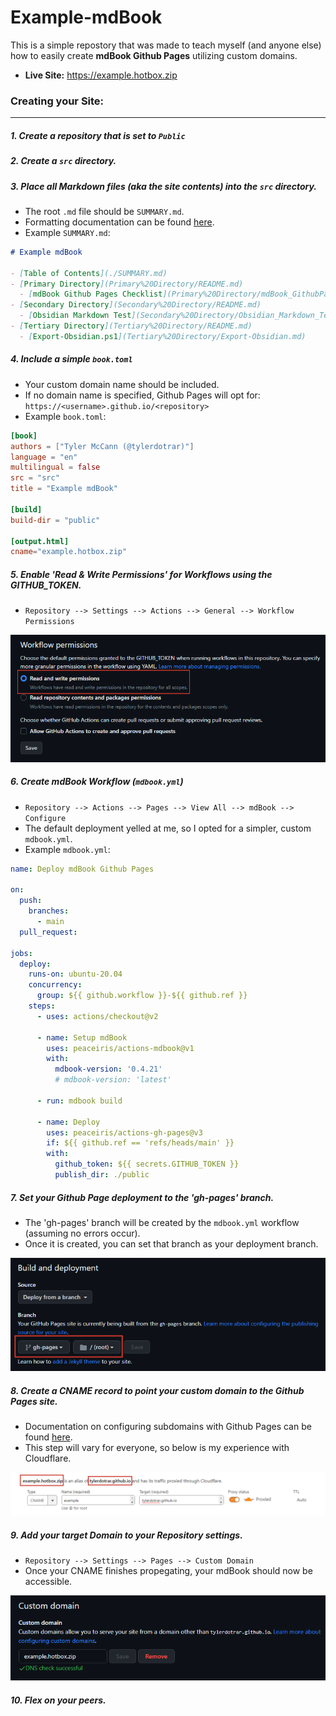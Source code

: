 # Example-mdBook
This is a simple repostory that was made to teach myself (and anyone else) how to easily create **mdBook Github Pages** utilizing custom domains.
- **Live Site:** https://example.hotbox.zip

### Creating your Site:
---

##### 1. Create a repository that is set to ``Public``


##### 2. Create a ``src`` directory.


##### 3. Place all Markdown files (aka the site contents) into the ``src`` directory.
- The root ``.md`` file should be ``SUMMARY.md``.
- Formatting documentation can be found [here](https://rust-lang.github.io/mdBook/format/summary.html).
- Example ``SUMMARY.md``:

```markdown
# Example mdBook

- [Table of Contents](./SUMMARY.md)
- [Primary Directory](Primary%20Directory/README.md)
  - [mdBook Github Pages Checklist](Primary%20Directory/mdBook_GithubPages_Checklist.md)
- [Secondary Directory](Secondary%20Directory/README.md)
  - [Obsidian Markdown Test](Secondary%20Directory/Obsidian_Markdown_Test.md)
- [Tertiary Directory](Tertiary%20Directory/README.md)
  - [Export-Obsidian.ps1](Tertiary%20Directory/Export-Obsidian.md)
```


##### 4. Include a simple ``book.toml``
- Your custom domain name should be included.
- If no domain name is specified, Github Pages will opt for: ``https://<username>.github.io/<repository>``
- Example ``book.toml``:

```toml
[book]
authors = ["Tyler McCann (@tylerdotrar)"]
language = "en"
multilingual = false
src = "src"
title = "Example mdBook"

[build]
build-dir = "public"

[output.html]
cname="example.hotbox.zip"
```


##### 5. Enable 'Read & Write Permissions' for Workflows using the GITHUB_TOKEN.
- ``Repository --> Settings --> Actions --> General --> Workflow Permissions``

![Allow GITHUB_TOKEN](src/attachments/Setting_Workflow_Perms.png)


##### 6. Create mdBook Workflow (``mdbook.yml``)
- ``Repository --> Actions --> Pages --> View All --> mdBook --> Configure``
- The default deployment yelled at me, so I opted for a simpler, custom ``mdbook.yml``.
- Example ``mdbook.yml``:

```yml
name: Deploy mdBook Github Pages

on:
  push:
    branches:
      - main
  pull_request:

jobs:
  deploy:
    runs-on: ubuntu-20.04
    concurrency:
      group: ${{ github.workflow }}-${{ github.ref }}
    steps:
      - uses: actions/checkout@v2

      - name: Setup mdBook
        uses: peaceiris/actions-mdbook@v1
        with:
          mdbook-version: '0.4.21'
          # mdbook-version: 'latest'

      - run: mdbook build

      - name: Deploy
        uses: peaceiris/actions-gh-pages@v3
        if: ${{ github.ref == 'refs/heads/main' }}
        with:
          github_token: ${{ secrets.GITHUB_TOKEN }}
          publish_dir: ./public
```

##### 7. Set your Github Page deployment to the 'gh-pages' branch.
- The 'gh-pages' branch will be created by the ``mdbook.yml`` workflow (assuming no errors occur).
- Once it is created, you can set that branch as your deployment branch.

![Github Page Deployment](src/attachments/Setting_Page_Deployment.png)

##### 8. Create a CNAME record to point your custom domain to the Github Pages site.
- Documentation on configuring subdomains with Github Pages can be found [here](https://docs.github.com/en/pages/configuring-a-custom-domain-for-your-github-pages-site/managing-a-custom-domain-for-your-github-pages-site#configuring-an-apex-domain-and-the-www-subdomain-variant).
- This step will vary for everyone, so below is my experience with Cloudflare.

![Cloudflare CNAME](src/attachments/Cloudflare_CNAME.png)


##### 9. Add your target Domain to your Repository settings.
- ``Repository --> Settings --> Pages --> Custom Domain``
- Once your CNAME finishes propegating, your mdBook should now be accessible.

![Custom Domain](src/attachments/Setting_Custom_Domain.png)


##### 10. Flex on your peers.

